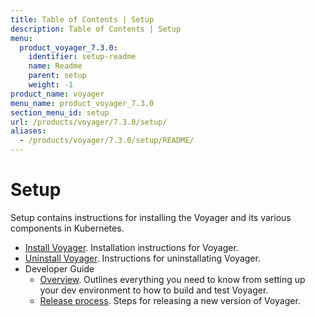 ```yaml
---
title: Table of Contents | Setup
description: Table of Contents | Setup
menu:
  product_voyager_7.3.0:
    identifier: setup-readme
    name: Readme
    parent: setup
    weight: -1
product_name: voyager
menu_name: product_voyager_7.3.0
section_menu_id: setup
url: /products/voyager/7.3.0/setup/
aliases:
  - /products/voyager/7.3.0/setup/README/
---
```

# Setup

Setup contains instructions for installing the Voyager and its various components in Kubernetes.

- [Install Voyager](/products/voyager/7.3.0/setup/install). Installation instructions for Voyager.
- [Uninstall Voyager](/products/voyager/7.3.0/setup/uninstall). Instructions for uninstallating Voyager.
- Developer Guide
  - [Overview](/products/voyager/7.3.0/setup/developer-guide/overview). Outlines everything you need to know from setting up your dev environment to how to build and test Voyager.
  - [Release process](/products/voyager/7.3.0/setup/developer-guide/release). Steps for releasing a new version of Voyager.

